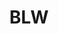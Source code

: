 ---
# This file is licensed under the MIT License (MIT) available on
# http://opensource.org/licenses/MIT.

id: blw
title: "BLW"
titleshort: "BLW"
compat: "mobile android"
level: 2
platform:
  - mobile:
    name: mobile
    os:
      - name: android
        text: "walletblw"
        link: "https://play.google.com/store/apps/details?id=com.lightning.walletapp"
        source: "https://github.com/btcontract/lnwallet"
        screenshot: "blwandroid.png?1528322191"
        check:
          control: "checkgoodcontrolfull"
          validation: "checkpassvalidationspvp2p"
          transparency: "checkpasstransparencyopensource"
          environment: "checkpassenvironmentmobile"
          privacy: "checkpassprivacybasic"
          fees: "checkpassfeecontroldynamic"
        privacycheck:
          privacyaddressreuse: "checkpassprivacyaddressrotation"
          privacydisclosure: "checkfailprivacydisclosurespv"
          privacynetwork: "checkfailprivacynetworknosupporttor"
---